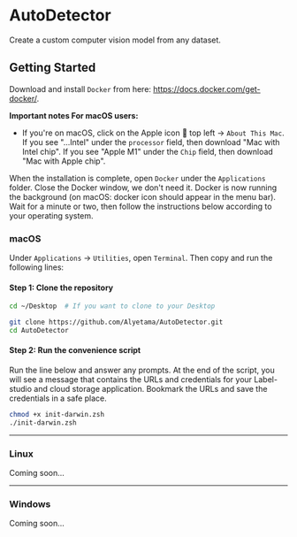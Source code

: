 # AutoDetector

Create a custom computer vision model from any dataset.

## Getting Started

Download and install `Docker` from here: https://docs.docker.com/get-docker/.

**Important notes For macOS users:**

- If you're on macOS, click on the Apple icon  top left -> `About This Mac`. If you see "...Intel" under the `processor` field, then download "Mac with Intel chip". If you see "Apple M1" under the `Chip` field, then download "Mac with Apple chip".


When the installation is complete, open `Docker` under the `Applications` folder. Close the Docker window, we don't need it. Docker is now running the background (on macOS: docker icon should appear in the menu bar). Wait for a minute or two, then follow the instructions below according to your operating system.

### macOS

Under `Applications` -> `Utilities`, open `Terminal`. Then copy and run the following lines:

#### Step 1: Clone the repository

```sh
cd ~/Desktop  # If you want to clone to your Desktop

git clone https://github.com/Alyetama/AutoDetector.git
cd AutoDetector
```

#### Step 2: Run the convenience script

Run the line below and answer any prompts. At the end of the script, you will see a message that contains the URLs and credentials for your Label-studio and cloud storage application. Bookmark the URLs and save the credentials in a safe place.

```sh
chmod +x init-darwin.zsh
./init-darwin.zsh
```

---

### Linux

Coming soon...

---

### Windows

Coming soon...
